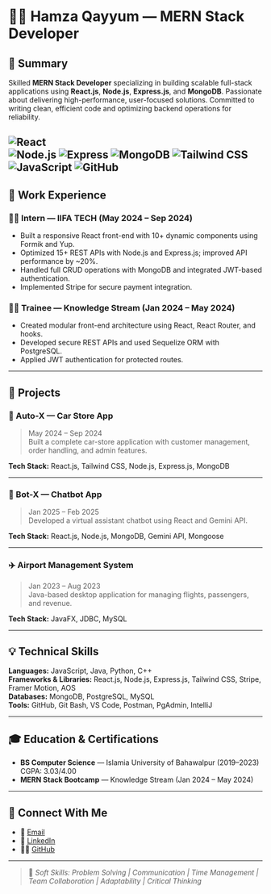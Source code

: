 
# 👨‍💻 Hamza Qayyum — MERN Stack Developer


## 📌 Summary
Skilled **MERN Stack Developer** specializing in building scalable full-stack applications using **React.js**, **Node.js**, **Express.js**, and **MongoDB**. Passionate about delivering high-performance, user-focused solutions. Committed to writing clean, efficient code and optimizing backend operations for reliability.

![React](https://img.shields.io/badge/React-20232A?style=for-the-badge&logo=react&logoColor=61DAFB)  
![Node.js](https://img.shields.io/badge/Node.js-339933?style=for-the-badge&logo=nodedotjs&logoColor=white) 
![Express](https://img.shields.io/badge/Express.js-000000?style=for-the-badge&logo=express&logoColor=white) 
![MongoDB](https://img.shields.io/badge/MongoDB-47A248?style=for-the-badge&logo=mongodb&logoColor=white)
![Tailwind CSS](https://img.shields.io/badge/Tailwind_CSS-06B6D4?style=for-the-badge&logo=tailwind-css&logoColor=white)
![JavaScript](https://img.shields.io/badge/JavaScript-F7DF1E?style=for-the-badge&logo=javascript&logoColor=black)
![GitHub](https://img.shields.io/badge/GitHub-181717?style=for-the-badge&logo=github&logoColor=white)
---

## 💼 Work Experience

### 🧑‍💻 Intern — IIFA TECH (May 2024 – Sep 2024)
- Built a responsive React front-end with 10+ dynamic components using Formik and Yup.
- Optimized 15+ REST APIs with Node.js and Express.js; improved API performance by ~20%.
- Handled full CRUD operations with MongoDB and integrated JWT-based authentication.
- Implemented Stripe for secure payment integration.

### 🧑‍🎓 Trainee — Knowledge Stream (Jan 2024 – May 2024)
- Created modular front-end architecture using React, React Router, and hooks.
- Developed secure REST APIs and used Sequelize ORM with PostgreSQL.
- Applied JWT authentication for protected routes.

---

## 🚀 Projects

### 🚗 Auto-X — Car Store App
> May 2024 – Sep 2024  
Built a complete car-store application with customer management, order handling, and admin features.

**Tech Stack:** React.js, Tailwind CSS, Node.js, Express.js, MongoDB

---

### 🤖 Bot-X — Chatbot App
> Jan 2025 – Feb 2025  
Developed a virtual assistant chatbot using React and Gemini API.

**Tech Stack:** React.js, Node.js, MongoDB, Gemini API, Mongoose

---

### ✈️ Airport Management System
> Jan 2023 – Aug 2023  
Java-based desktop application for managing flights, passengers, and revenue.

**Tech Stack:** JavaFX, JDBC, MySQL

---

## 💡 Technical Skills
**Languages:** JavaScript, Java, Python, C++  
**Frameworks & Libraries:** React.js, Node.js, Express.js, Tailwind CSS, Stripe, Framer Motion, AOS  
**Databases:** MongoDB, PostgreSQL, MySQL  
**Tools:** GitHub, Git Bash, VS Code, Postman, PgAdmin, IntelliJ

---

## 🎓 Education & Certifications

- **BS Computer Science** — Islamia University of Bahawalpur (2019–2023)  
  CGPA: 3.03/4.00  
- **MERN Stack Bootcamp** — Knowledge Stream (Jan 2024 – May 2024)

---

## 🤝 Connect With Me

- 📧 [Email](mailto:Dev.HamzaQayyum@gmail.com)
- 💼 [LinkedIn](https://www.linkedin.com/in/hamzaqayyum-/)
- 🧑‍💻 [GitHub](https://github.com/DevBoy-007)

---

> 🧠 *Soft Skills: Problem Solving | Communication | Time Management | Team Collaboration | Adaptability | Critical Thinking*



